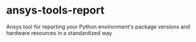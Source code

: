 # ansys-tools-report
Ansys tool for reporting your Python environment's package versions and hardware resources in a standardized way
